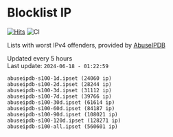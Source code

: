 # Blocklist IP

[![Hits](https://hits.seeyoufarm.com/api/count/incr/badge.svg?url=https%3A%2F%2Fgithub.com%2Fborestad%2Fblocklist-ip%2F&count_bg=%2379C83D&title_bg=%23555555&icon=&icon_color=%23E7E7E7&title=hits&edge_flat=false)](https://hits.seeyoufarm.com)  ![CI](https://img.shields.io/github/workflow/status/borestad/blocklist-ip/CI?style=flat-square)

Lists with worst IPv4 offenders, provided by [AbuseIPDB](https://www.abuseipdb.com/)

<!-- FOOTER-PLACEHOLDER -->
Updated every 5 hours<br>
Last update: `2024-06-18 - 01:22:59`
```
abuseipdb-s100-1d.ipset (24060 ip)
abuseipdb-s100-2d.ipset (28244 ip)
abuseipdb-s100-3d.ipset (31112 ip)
abuseipdb-s100-7d.ipset (39766 ip)
abuseipdb-s100-30d.ipset (61614 ip)
abuseipdb-s100-60d.ipset (84187 ip)
abuseipdb-s100-90d.ipset (108021 ip)
abuseipdb-s100-120d.ipset (128271 ip)
abuseipdb-s100-all.ipset (560601 ip)
```
